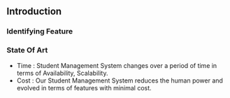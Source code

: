 ## Introduction
### Identifying Feature
### State Of Art
- Time : Student Management System changes over a period of time in terms of Availability, Scalability.
- Cost : Our Student Management System reduces the human power and evolved in terms of features with minimal cost.

